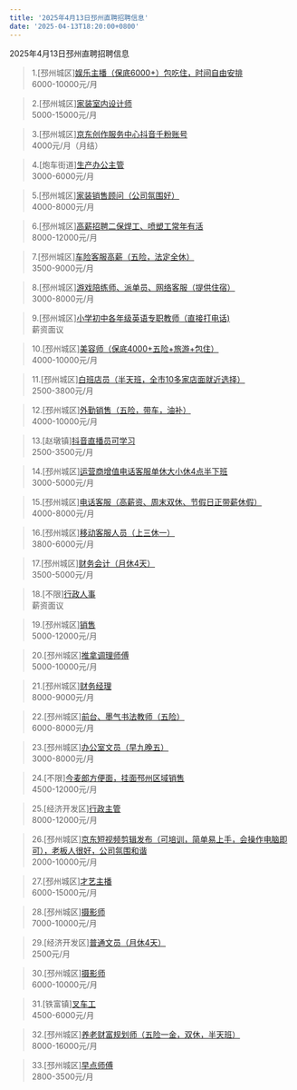 ```yaml
---
title: '2025年4月13日邳州直聘招聘信息'
date: '2025-04-13T18:20:00+0800'
---
```

2025年4月13日邳州直聘招聘信息
<!--more-->
>1.[邳州城区][娱乐主播（保底6000+）包吃住，时间自由安排](https://www.pizhouzhipin.com/job/32908)<br>
>6000-10000元/月

>2.[邳州城区][家装室内设计师](https://www.pizhouzhipin.com/job/17714)<br>
>5000-15000元/月

>3.[邳州城区][京东创作服务中心抖音千粉账号](https://www.pizhouzhipin.com/job/39727)<br>
>4000元/月（月结）

>4.[炮车街道][生产办公主管](https://www.pizhouzhipin.com/job/25661)<br>
>3000-6000元/月

>5.[邳州城区][家装销售顾问（公司氛围好）](https://www.pizhouzhipin.com/job/15739)<br>
>4000-8000元/月

>6.[邳州城区][高薪招聘二保焊工、喷塑工常年有活](https://www.pizhouzhipin.com/job/40183)<br>
>8000-12000元/月

>7.[邳州城区][车险客服高薪（五险，法定全休）](https://www.pizhouzhipin.com/job/30882)<br>
>3500-9000元/月

>8.[邳州城区][游戏陪练师、派单员、网络客服（提供住宿）](https://www.pizhouzhipin.com/job/36236)<br>
>3000-8000元/月

>9.[邳州城区][小学初中各年级英语专职教师（直接打电话)](https://www.pizhouzhipin.com/job/39422)<br>
>薪资面议

>10.[邳州城区][美容师（保底4000+五险+旅游+包住）](https://www.pizhouzhipin.com/job/40026)<br>
>4000-10000元/月

>11.[邳州城区][白班店员（半天班，全市10多家店面就近选择）](https://www.pizhouzhipin.com/job/26173)<br>
>2500-3800元/月

>12.[邳州城区][外勤销售（五险，带车，油补）](https://www.pizhouzhipin.com/job/32156)<br>
>4000-10000元/月

>13.[赵墩镇][抖音直播员可学习](https://www.pizhouzhipin.com/job/40239)<br>
>2500-3500元/月

>14.[邳州城区][运营商增值电话客服单休大小休4点半下班](https://www.pizhouzhipin.com/job/38582)<br>
>3000-5000元/月

>15.[邳州城区][电话客服（高薪资、周末双休、节假日正带薪休假）](https://www.pizhouzhipin.com/job/31015)<br>
>4000-8000元/月

>16.[邳州城区][移动客服人员（上三休一）](https://www.pizhouzhipin.com/job/37313)<br>
>3800-6000元/月

>17.[邳州城区][财务会计（月休4天）](https://www.pizhouzhipin.com/job/26963)<br>
>3500-5000元/月

>18.[不限][行政人事](https://www.pizhouzhipin.com/job/33075)<br>
>薪资面议

>19.[邳州城区][销售](https://www.pizhouzhipin.com/job/33924)<br>
>5000-12000元/月

>20.[邳州城区][推拿调理师傅](https://www.pizhouzhipin.com/job/33448)<br>
>5000-10000元/月

>21.[邳州城区][财务经理](https://www.pizhouzhipin.com/job/20568)<br>
>8000-9000元/月

>22.[邳州城区][前台、墨气书法教师（五险）](https://www.pizhouzhipin.com/job/25491)<br>
>6000-8000元/月

>23.[邳州城区][办公室文员（早九晚五）](https://www.pizhouzhipin.com/job/39234)<br>
>3000-8000元/月

>24.[不限][今麦郎方便面，挂面邳州区域销售](https://www.pizhouzhipin.com/job/40228)<br>
>4500-12000元/月

>25.[经济开发区][行政主管](https://www.pizhouzhipin.com/job/40214)<br>
>8000-12000元/月

>26.[邳州城区][京东短视频剪辑发布（可培训，简单易上手，会操作电脑即可），老板人很好，公司氛围和谐](https://www.pizhouzhipin.com/job/39976)<br>
>2000-10000元/月

>27.[邳州城区][才艺主播](https://www.pizhouzhipin.com/job/40232)<br>
>6000-15000元/月

>28.[邳州城区][摄影师](https://www.pizhouzhipin.com/job/33922)<br>
>7000-10000元/月

>29.[经济开发区][普通文员（月休4天）](https://www.pizhouzhipin.com/job/36600)<br>
>2500元/月

>30.[邳州城区][摄影师](https://www.pizhouzhipin.com/job/26652)<br>
>6000-10000元/月

>31.[铁富镇][叉车工](https://www.pizhouzhipin.com/job/28948)<br>
>4500-6000元/月

>32.[邳州城区][养老财富规划师（五险一金，双休，半天班）](https://www.pizhouzhipin.com/job/34809)<br>
>8000-16000元/月

>33.[邳州城区][早点师傅](https://www.pizhouzhipin.com/job/40207)<br>
>2800-3500元/月

